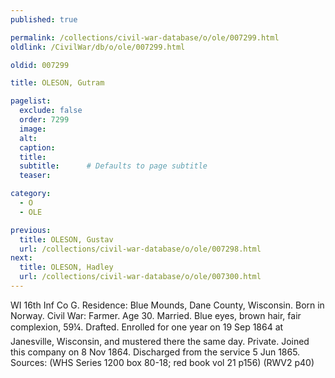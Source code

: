 ```yaml
---
published: true

permalink: /collections/civil-war-database/o/ole/007299.html
oldlink: /CivilWar/db/o/ole/007299.html

oldid: 007299

title: OLESON, Gutram

pagelist:
  exclude: false
  order: 7299
  image: 
  alt:
  caption:
  title:
  subtitle:      # Defaults to page subtitle
  teaser:

category: 
  - O 
  - OLE

previous:
  title: OLESON, Gustav
  url: /collections/civil-war-database/o/ole/007298.html  
next:
  title: OLESON, Hadley
  url: /collections/civil-war-database/o/ole/007300.html   
---
```

WI 16th Inf Co G. Residence: Blue Mounds, Dane County, Wisconsin. Born in Norway. Civil War: Farmer. Age 30. Married. Blue eyes, brown hair, fair complexion, 5&#146;9&frac14;&#148;. Drafted. Enrolled for one year on 19 Sep 1864 at Janesville, Wisconsin, and mustered there the same day. Private. Joined this company on 8 Nov 1864. Discharged from the service 5 Jun 1865. Sources: (WHS Series 1200 box 80-18; red book vol 21 p156) (RWV2 p40)
